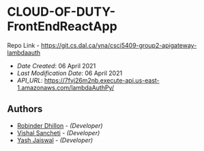 # CLOUD-OF-DUTY-FrontEndReactApp

Repo Link - https://git.cs.dal.ca/yna/csci5409-group2-apigateway-lambdaauth<br/>

- _Date Created_: 06 April 2021
- _Last Modification Date_: 06 April 2021
- _API_URL_: https://7fvj26m2nb.execute-api.us-east-1.amazonaws.com/lambdaAuthPy/

## Authors

- [Robinder Dhillon](rb802397@dal.ca) - _(Developer)_
- [Vishal Sancheti](Vishal.Sancheti@dal.ca) - _(Developer)_
- [Yash Jaiswal](ys432526@dal.ca) - _(Developer)_
